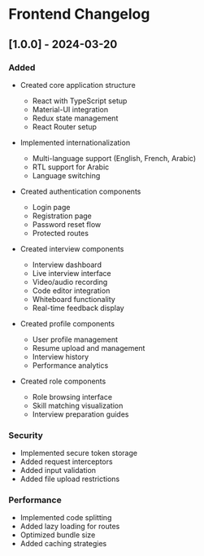# Frontend Changelog

## [1.0.0] - 2024-03-20

### Added
- Created core application structure
  - React with TypeScript setup
  - Material-UI integration
  - Redux state management
  - React Router setup

- Implemented internationalization
  - Multi-language support (English, French, Arabic)
  - RTL support for Arabic
  - Language switching

- Created authentication components
  - Login page
  - Registration page
  - Password reset flow
  - Protected routes

- Created interview components
  - Interview dashboard
  - Live interview interface
  - Video/audio recording
  - Code editor integration
  - Whiteboard functionality
  - Real-time feedback display

- Created profile components
  - User profile management
  - Resume upload and management
  - Interview history
  - Performance analytics

- Created role components
  - Role browsing interface
  - Skill matching visualization
  - Interview preparation guides

### Security
- Implemented secure token storage
- Added request interceptors
- Added input validation
- Added file upload restrictions

### Performance
- Implemented code splitting
- Added lazy loading for routes
- Optimized bundle size
- Added caching strategies 